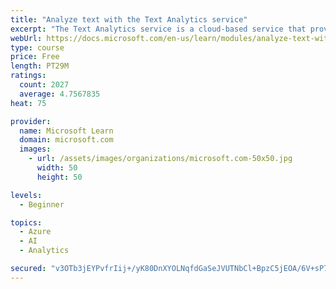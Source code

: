```yaml
---
title: "Analyze text with the Text Analytics service"
excerpt: "The Text Analytics service is a cloud-based service that provides advanced natural language processing over raw text for sentiment analysis, key phrase extraction, named entity recognition, and language detection."
webUrl: https://docs.microsoft.com/en-us/learn/modules/analyze-text-with-text-analytics-service/
type: course
price: Free
length: PT29M
ratings:
  count: 2027
  average: 4.7567835
heat: 75

provider:
  name: Microsoft Learn
  domain: microsoft.com
  images:
    - url: /assets/images/organizations/microsoft.com-50x50.jpg
      width: 50
      height: 50

levels:
  - Beginner

topics:
  - Azure
  - AI
  - Analytics

secured: "v3OTb3jEYPvfrIij+/yK80DnXYOLNqfdGaSeJVUTNbCl+BpzC5jEOA/6V+sP72hb2KP1Bbup+yJKSvVoTQ6GJLJexrARVxn9MGRJRKV6nWFtmpeVqn0YJfsCdrGa5r03BEsRaXzF+egiec4SSLFAH2R/dWbWGy1OsmvMbcUqT18+9FB6uUIJ8eaUJ4consTvw9grpn2hq4imQmnFWbla9I1NQCg2F5RvuFqAfjNmCymkWDN2prwoTw+2Mp4ER6MyClbk0Lt3M4vuo49Y97pDXOL7LaA9joiKXEmjzOECY99OekTzwBMrwjTHRwtg3Gu+eOfebx1MGQrnDLGWj0HxNRdRAjfGRHrFoQuxZ8RUM5J7RSfZgRpyabR8+IPcnfLKb6CY0xnL+9vM2IN3mf1q3m9L5vrWWCanF/oaryLlRDc=;25JM4VDZpqeoMbRuX5IXqQ=="
---
```


